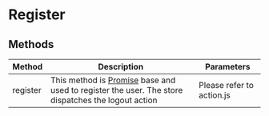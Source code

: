 # Register

## Methods

<!-- @vuese:Register:methods:start -->
|Method|Description|Parameters|
|---|---|---|
|register|This method is <a href="https://developer.mozilla.org/en-US/docs/Web/JavaScript/Reference/Global_Objects/Promise" target="blank"> Promise</a> base and used to register the user. The store dispatches the logout action|Please refer to action.js|

<!-- @vuese:Register:methods:end -->


